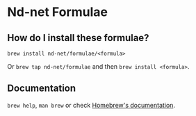# Nd-net Formulae

## How do I install these formulae?

`brew install nd-net/formulae/<formula>`

Or `brew tap nd-net/formulae` and then `brew install <formula>`.

## Documentation

`brew help`, `man brew` or check [Homebrew's documentation](https://docs.brew.sh).
